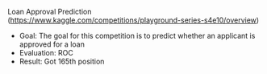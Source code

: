Loan Approval Prediction (https://www.kaggle.com/competitions/playground-series-s4e10/overview)

- Goal: The goal for this competition is to predict whether an applicant is approved for a loan
- Evaluation: ROC
- Result: Got 165th position

